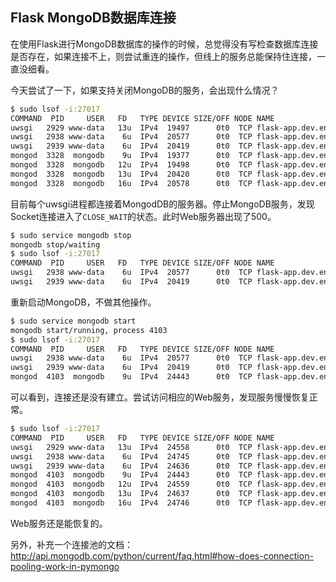 ## Flask MongoDB数据库连接

在使用Flask进行MongoDB数据库的操作的时候，总觉得没有写检查数据库连接是否存在，如果连接不上，则尝试重连的操作，但线上的服务总能保持住连接，一直没细看。

今天尝试了一下，如果支持关闭MongoDB的服务，会出现什么情况？

```bash
$ sudo lsof -i:27017
COMMAND  PID     USER   FD   TYPE DEVICE SIZE/OFF NODE NAME
uwsgi   2929 www-data   13u  IPv4  19497      0t0  TCP flask-app.dev.env:35686->flask-app.dev.env:27017 (ESTABLISHED)
uwsgi   2938 www-data    6u  IPv4  20577      0t0  TCP flask-app.dev.env:35689->flask-app.dev.env:27017 (ESTABLISHED)
uwsgi   2939 www-data    6u  IPv4  20419      0t0  TCP flask-app.dev.env:35688->flask-app.dev.env:27017 (ESTABLISHED)
mongod  3328  mongodb    9u  IPv4  19377      0t0  TCP flask-app.dev.env:27017 (LISTEN)
mongod  3328  mongodb   12u  IPv4  19498      0t0  TCP flask-app.dev.env:27017->flask-app.dev.env:35686 (ESTABLISHED)
mongod  3328  mongodb   13u  IPv4  20420      0t0  TCP flask-app.dev.env:27017->flask-app.dev.env:35688 (ESTABLISHED)
mongod  3328  mongodb   16u  IPv4  20578      0t0  TCP flask-app.dev.env:27017->flask-app.dev.env:35689 (ESTABLISHED)
```

目前每个uwsgi进程都连接着MongodDB的服务器。停止MongoDB服务，发现Socket连接进入了`CLOSE_WAIT`的状态。此时Web服务器出现了500。

```bash
$ sudo service mongodb stop 
mongodb stop/waiting
$ sudo lsof -i:27017
COMMAND  PID     USER   FD   TYPE DEVICE SIZE/OFF NODE NAME
uwsgi   2938 www-data    6u  IPv4  20577      0t0  TCP flask-app.dev.env:35689->flask-app.dev.env:27017 (CLOSE_WAIT)
uwsgi   2939 www-data    6u  IPv4  20419      0t0  TCP flask-app.dev.env:35688->flask-app.dev.env:27017 (CLOSE_WAIT)
```

重新启动MongoDB，不做其他操作。

```bash
$ sudo service mongodb start 
mongodb start/running, process 4103
$ sudo lsof -i:27017
COMMAND  PID     USER   FD   TYPE DEVICE SIZE/OFF NODE NAME
uwsgi   2938 www-data    6u  IPv4  20577      0t0  TCP flask-app.dev.env:35689->flask-app.dev.env:27017 (CLOSE_WAIT)
uwsgi   2939 www-data    6u  IPv4  20419      0t0  TCP flask-app.dev.env:35688->flask-app.dev.env:27017 (CLOSE_WAIT)
mongod  4103  mongodb    9u  IPv4  24443      0t0  TCP flask-app.dev.env:27017 (LISTEN)
```

可以看到，连接还是没有建立。尝试访问相应的Web服务，发现服务慢慢恢复正常。

```bash
$ sudo lsof -i:27017
COMMAND  PID     USER   FD   TYPE DEVICE SIZE/OFF NODE NAME
uwsgi   2929 www-data   13u  IPv4  24558      0t0  TCP flask-app.dev.env:35707->flask-app.dev.env:27017 (ESTABLISHED)
uwsgi   2938 www-data    6u  IPv4  24745      0t0  TCP flask-app.dev.env:35709->flask-app.dev.env:27017 (ESTABLISHED)
uwsgi   2939 www-data    6u  IPv4  24636      0t0  TCP flask-app.dev.env:35708->flask-app.dev.env:27017 (ESTABLISHED)
mongod  4103  mongodb    9u  IPv4  24443      0t0  TCP flask-app.dev.env:27017 (LISTEN)
mongod  4103  mongodb   12u  IPv4  24559      0t0  TCP flask-app.dev.env:27017->flask-app.dev.env:35707 (ESTABLISHED)
mongod  4103  mongodb   13u  IPv4  24637      0t0  TCP flask-app.dev.env:27017->flask-app.dev.env:35708 (ESTABLISHED)
mongod  4103  mongodb   16u  IPv4  24746      0t0  TCP flask-app.dev.env:27017->flask-app.dev.env:35709 (ESTABLISHED)
```

Web服务还是能恢复的。

另外，补充一个连接池的文档：http://api.mongodb.com/python/current/faq.html#how-does-connection-pooling-work-in-pymongo
